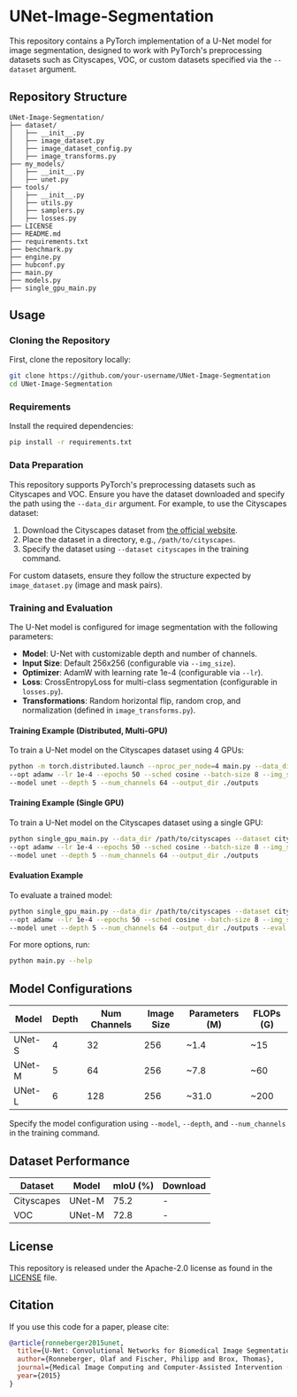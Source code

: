 # UNet-Image-Segmentation
This repository contains a PyTorch implementation of a U-Net model for image segmentation, designed to work with PyTorch's preprocessing datasets such as Cityscapes, VOC, or custom datasets specified via the `--dataset` argument.

## Repository Structure
```
UNet-Image-Segmentation/
├── dataset/
│   ├── __init__.py
│   ├── image_dataset.py
│   ├── image_dataset_config.py
│   ├── image_transforms.py
├── my_models/
│   ├── __init__.py
│   ├── unet.py
├── tools/
│   ├── __init__.py
│   ├── utils.py
│   ├── samplers.py
│   ├── losses.py
├── LICENSE
├── README.md
├── requirements.txt
├── benchmark.py
├── engine.py
├── hubconf.py
├── main.py
├── models.py
├── single_gpu_main.py
```

## Usage
### Cloning the Repository
First, clone the repository locally:
```bash
git clone https://github.com/your-username/UNet-Image-Segmentation
cd UNet-Image-Segmentation
```

### Requirements
Install the required dependencies:
```bash
pip install -r requirements.txt
```

### Data Preparation
This repository supports PyTorch's preprocessing datasets such as Cityscapes and VOC. Ensure you have the dataset downloaded and specify the path using the `--data_dir` argument. For example, to use the Cityscapes dataset:
1. Download the Cityscapes dataset from [the official website](https://www.cityscapes-dataset.com/).
2. Place the dataset in a directory, e.g., `/path/to/cityscapes`.
3. Specify the dataset using `--dataset cityscapes` in the training command.

For custom datasets, ensure they follow the structure expected by `image_dataset.py` (image and mask pairs).

### Training and Evaluation
The U-Net model is configured for image segmentation with the following parameters:
- **Model**: U-Net with customizable depth and number of channels.
- **Input Size**: Default 256x256 (configurable via `--img_size`).
- **Optimizer**: AdamW with learning rate 1e-4 (configurable via `--lr`).
- **Loss**: CrossEntropyLoss for multi-class segmentation (configurable in `losses.py`).
- **Transformations**: Random horizontal flip, random crop, and normalization (defined in `image_transforms.py`).

#### Training Example (Distributed, Multi-GPU)
To train a U-Net model on the Cityscapes dataset using 4 GPUs:
```bash
python -m torch.distributed.launch --nproc_per_node=4 main.py --data_dir /path/to/cityscapes --dataset cityscapes \
--opt adamw --lr 1e-4 --epochs 50 --sched cosine --batch-size 8 --img_size 256 \
--model unet --depth 5 --num_channels 64 --output_dir ./outputs
```

#### Training Example (Single GPU)
To train a U-Net model on the Cityscapes dataset using a single GPU:
```bash
python single_gpu_main.py --data_dir /path/to/cityscapes --dataset cityscapes \
--opt adamw --lr 1e-4 --epochs 50 --sched cosine --batch-size 8 --img_size 256 \
--model unet --depth 5 --num_channels 64 --output_dir ./outputs
```

#### Evaluation Example
To evaluate a trained model:
```bash
python single_gpu_main.py --data_dir /path/to/cityscapes --dataset cityscapes \
--opt adamw --lr 1e-4 --epochs 50 --sched cosine --batch-size 8 --img_size 256 \
--model unet --depth 5 --num_channels 64 --output_dir ./outputs --eval --initial_checkpoint /path/to/checkpoint.pth
```

For more options, run:
```bash
python main.py --help
```

## Model Configurations
| Model       | Depth | Num Channels | Image Size | Parameters (M) | FLOPs (G) |
|-------------|-------|--------------|------------|----------------|-----------|
| UNet-S      | 4     | 32           | 256        | ~1.4           | ~15       |
| UNet-M      | 5     | 64           | 256        | ~7.8           | ~60       |
| UNet-L      | 6     | 128          | 256        | ~31.0          | ~200      |

Specify the model configuration using `--model`, `--depth`, and `--num_channels` in the training command.

## Dataset Performance
| Dataset     | Model   | mIoU (%) | Download |
|-------------|---------|----------|----------|
| Cityscapes  | UNet-M  | 75.2     | -        |
| VOC         | UNet-M  | 72.8     | -        |

## License
This repository is released under the Apache-2.0 license as found in the [LICENSE](#LICENSE) file.

## Citation
If you use this code for a paper, please cite:
```bibtex
@article{ronneberger2015unet,
  title={U-Net: Convolutional Networks for Biomedical Image Segmentation},
  author={Ronneberger, Olaf and Fischer, Philipp and Brox, Thomas},
  journal={Medical Image Computing and Computer-Assisted Intervention (MICCAI)},
  year={2015}
}
```